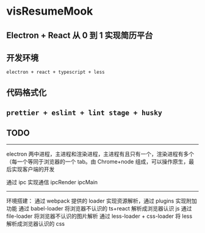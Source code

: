 # visResumeMook

## Electron + React 从 0 到 1 实现简历平台

## 开发环境

`electron + react + typescript + less`

## 代码格式化

## `prettier + eslint + lint stage + husky`

## TODO

---

electron 两中进程，主进程和渲染进程，主进程有且只有一个，渲染进程有多个（每一个等同于浏览器的一个 tab。由 Chrome+node 组成，可以操作原生，最后实现客户端的开发

通过 ipc 实现通信 ipcRender ipcMain

---

环境搭建：
通过 webpack 提供的 loader 实现资源解析，通过 plugins 实现附加功能
通过 babel-loader 将浏览器不认识的 ts+react 解析成浏览器认识 js
通过 file-loader 将浏览器不认识的图片解析
通过 less-loader + css-loader 将 less 解析成浏览器认识的 css
